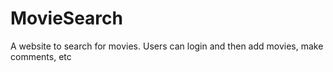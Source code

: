 # MovieSearch
A website to search for movies. Users can login and then add movies, make comments, etc
